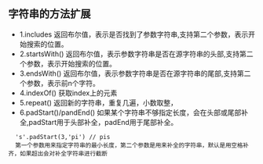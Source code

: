 ## 字符串的方法扩展
- 1.includes 返回布尔值，表示是否找到了参数字符串,支持第二个参数，表示开始搜索的位置。
- 2.startsWith() 返回布尔值，表示参数字符串是否在源字符串的头部,支持第二个参数，表示开始搜索的位置。
- 3.endsWith() 返回布尔值，表示参数字符串是否在源字符串的尾部,支持第二个参数，表示前n个字符。
- 4.indexOf() 获取index上的元素
- 5.repeat() 返回新的字符串，重复几遍，小数取整，
- 6.padStart()/pandEnd() 如果某个字符串不够指定长度，会在头部或尾部补全,padStart用于头部补全，padEnd用于尾部补全。

```
  's'.padStart(3,'pi') // pis
  第一个参数用来指定字符串的最小长度，第二个参数是用来补全的字符串，默认是用空格补齐，如果超出会对补全字符串进行截断
```
